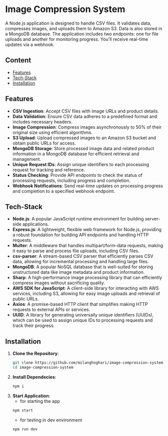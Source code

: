 # Image Compression System

A Node.js application is designed to handle CSV files. It validates data, compresses images, and uploads them to Amazon S3. Data is also stored in a MongoDB database. The application includes two endpoints: one for file uploads and another for monitoring progress. You'll receive real-time updates via a webhook.

## Content

- [Features](#Features)
- [Tech-Stack](#Tech-Stack)
- [Installation](#Installation)

## Features

- **CSV Ingestion**: Accept CSV files with image URLs and product details.
- **Data Validation**: Ensure CSV data adheres to a predefined format and includes necessary headers.
- **Image Compression**: Compress images asynchronously to 50% of their original size using efficient algorithms.
- **S3 Upload**: Upload compressed images to an Amazon S3 bucket and obtain public URLs for access.
- **MongoDB Storage**: Store processed image data and related product information in a MongoDB database for efficient retrieval and management.
- **Unique Request IDs**: Assign unique identifiers to each processing request for tracking and reference.
- **Status Checking**: Provide API endpoints to check the status of processing requests, including progress and completion.
- **Webhook Notifications**: Send real-time updates on processing progress and completion to a specified webhook endpoint.

## Tech-Stack

- **Node.js**: A popular JavaScript runtime environment for building server-side applications.
- **Express.js**: A lightweight, flexible web framework for Node.js, providing a robust foundation for building API endpoints and handling HTTP requests.
- **Multer**: A middleware that handles multipart/form-data requests, making it easy to parse and process file uploads, including CSV files.
- **csv-parser**: A stream-based CSV parser that efficiently parses CSV data, allowing for incremental processing and handling large files.
- **MongoDB**: A popular NoSQL database that is well-suited for storing unstructured data like image metadata and product information.
- **Sharp**: A high-performance image processing library that can efficiently compress images without sacrificing quality.
- **AWS SDK for JavaScript**: A client-side library for interacting with AWS services, including S3, allowing for easy image uploads and retrieval of public URLs.
- **Axios**: A promise-based HTTP client that simplifies making HTTP requests to external APIs or services.
- **UUID**: A library for generating universally unique identifiers (UUIDs), which can be used to assign unique IDs to processing requests and track their progress.

## Installation

1. **Clone the Repository**:
   ```sh
   git clone https://github.com/milanghoghari/image-compression-system.git
   cd image-compression-system
   ```
2. **Install Dependecies**:
   ```sh
   npm i
   ```
3. **Start Application**:
   - for starting the app
   ```sh
   npm start
   ```
   - for testing in dev environment
   ```sh
   npm run dev
   ```
